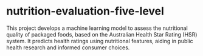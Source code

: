 # nutrition-evaluation-five-level
This project develops a machine learning model to assess the nutritional quality of packaged foods, based on the Australian Health Star Rating (HSR) system. It predicts health ratings using nutritional features, aiding in public health research and informed consumer choices.
